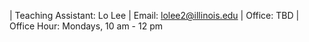 | Teaching Assistant: Lo Lee | Email: lolee2@illinois.edu | Office: TBD | Office Hour: Mondays, 10 am - 12 pm

